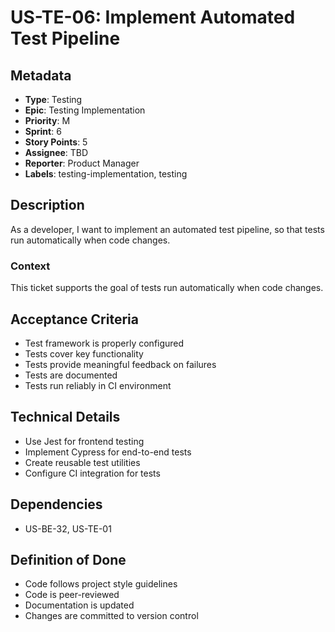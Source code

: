 # US-TE-06: Implement Automated Test Pipeline

## Metadata
- **Type**: Testing
- **Epic**: Testing Implementation
- **Priority**: M
- **Sprint**: 6
- **Story Points**: 5
- **Assignee**: TBD
- **Reporter**: Product Manager
- **Labels**: testing-implementation, testing

## Description
As a developer, I want to implement an automated test pipeline, so that tests run automatically when code changes.

### Context
This ticket supports the goal of tests run automatically when code changes.

## Acceptance Criteria
- Test framework is properly configured
- Tests cover key functionality
- Tests provide meaningful feedback on failures
- Tests are documented
- Tests run reliably in CI environment

## Technical Details
- Use Jest for frontend testing
- Implement Cypress for end-to-end tests
- Create reusable test utilities
- Configure CI integration for tests

## Dependencies
- US-BE-32, US-TE-01

## Definition of Done
- Code follows project style guidelines
- Code is peer-reviewed
- Documentation is updated
- Changes are committed to version control
